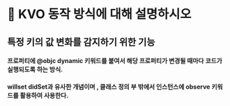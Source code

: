 # 🐥 KVO 동작 방식에 대해 설명하시오



## 특정 키의 값 변화를 감지하기 위한 기능



#### 프로퍼티에 @objc dynamic 키워드를 붙여서 해당 프로퍼티가 변경될 때마다 코드가 실행되도록 하는 방식.

#### willset didSet과 유사한 개념이며 , 클래스 정의 부 밖에서 인스턴스에 observe 키워드를 활용하여 사용한다. 